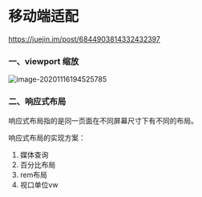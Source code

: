 # 移动端适配

https://juejin.im/post/6844903814332432397

### 一、viewport 缩放

![image-20201116194525785](C:\Users\hys\AppData\Roaming\Typora\typora-user-images\image-20201116194525785.png)

### 二、响应式布局

响应式布局指的是同一页面在不同屏幕尺寸下有不同的布局。

响应式布局的实现方案：

1. 媒体查询
2. 百分比布局
3. rem布局
4. 视口单位vw